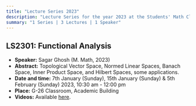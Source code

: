 ```yaml
---
title: "Lecture Series 2023"
description: "Lecture Series for the year 2023 at the Students' Math Club at Indian Statistical Institute, Bangalore."
summary: "1 Series | 3 Lectures | 1 Speaker"
---
```


## LS2301: Functional Analysis

- **Speaker:** Sagar Ghosh (M. Math, 2023)
- **Abstract:** Topological Vector Space, Normed Linear Spaces, Banach Space, Inner Product Space, and Hilbert Spaces, some applications.
- **Date and time:** 7th January (Sunday), 15th January (Sunday) & 5th February (Sunday) 2023, 10:30 am - 12:00 pm
- **Place:** G-26 Classroom, Academic Building
- **Videos:** Available [here](https://youtube.com/playlist?list=PL0l3kv-aP9d8iREw8B6eSths-TYhjkZEt).
